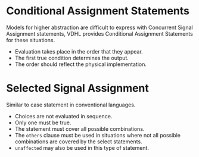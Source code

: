 # Conditional Assignment Statements
Models for higher abstraction are difficult to express with Concurrent Signal Assignment statements, VDHL provides Conditional Assignment Statements for these situations.

- Evaluation takes place in the order that they appear.
- The first true condition determines the output.
- The order should reflect the physical implementation.

# Selected Signal Assignment
Similar to case statement in conventional languages.

- Choices are not evaluated in sequence.
- Only one must be true.
- The statement must cover all possible combinations.
- The ``others`` clause must be used in situations where not all possible combinations are covered by the select statements.
- ``unaffected`` may also be used in this type of statement.
